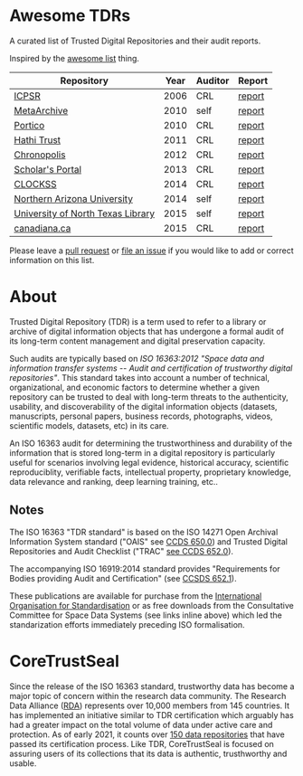 # Awesome TDRs
A curated list of Trusted Digital Repositories and their audit reports.

Inspired by the [awesome list](https://github.com/sindresorhus/awesome/blob/master/readme.md) thing.

| Repository | Year | Auditor | Report
| - | - | - | -
| [ICPSR](https://www.icpsr.umich.edu/icpsrweb/content/datamanagement/preservation/trust.html) | 2006 | CRL | [report](http://www.crl.edu/sites/default/files/d6/attachments/pages/ICPSR_final.pdf)
| [MetaArchive](http://metaarchive.org/) | 2010 | self | [report](https://metaarchive.org/wp-content/uploads/2017/03/ma_trac_audit.pdf)
| [Portico](http://www.portico.org/digital-preservation/) | 2010 | CRL | [report](https://www.crl.edu/reports/portico-audit-report-2010) 
| [Hathi Trust](https://www.hathitrust.org/) | 2011 | CRL | [report](https://www.crl.edu/reports/hathitrust-audit-report-2011)
| [Chronopolis](https://libraries.ucsd.edu/chronopolis/) | 2012 | CRL | [report](https://www.crl.edu/reports/chronopolis-audit-report-2012)
| [Scholar's Portal](http://scholarsportal.info/) | 2013 | CRL | [report](https://www.crl.edu/reports/scholars-portal-audit-report-2013)
| [CLOCKSS](https://www.clockss.org/) | 2014 | CRL | [report](https://www.crl.edu/reports/clockss-audit-report-2014)
| [Northern Arizona University](http://library.nau.edu/) | 2014 | self | [report](http://library.nau.edu/speccoll/pdf/TRAC_report_draft_Final.pdf)
| [University of North Texas Library](https://digital.library.unt.edu/) | 2015 | self | [report](http://www.library.unt.edu/digital-libraries/trusted-digital-repository)
| [canadiana.ca](http://www.canadiana.ca)| 2015 | CRL |[report](https://www.crl.edu/reports/certification-report-canadianaorg-digital-repository)

Please leave a [pull request](../../pulls/) or [file an issue](../../issues/) if you would like to add or correct information on this list.

# About
Trusted Digital Repository (TDR) is a term used to refer to a library or archive of digital information objects that has undergone a formal audit of its long-term content management and digital preservation capacity. 

Such audits are typically based on _ISO 16363:2012 "Space data and information transfer systems -- Audit and certification of trustworthy digital repositories"_. This standard takes into account a number of technical, organizational, and economic factors to determine whether a given repository can be trusted to deal with long-term threats to the authenticity, usability, and discoverability of the digital information objects (datasets, manuscripts, personal papers, business records, photographs, videos, scientific models, datasets, etc) in its care.

An ISO 16363 audit  for determining the trustworthiness and durability of the information that is stored long-term in a digital repository is particularly useful for scenarios involving legal evidence, historical accuracy, scientific reproduciblity, verifiable facts, intellectual property, proprietary knowledge, data relevance and ranking, deep learning training, etc..

## Notes

The ISO 16363 "TDR standard" is based on the ISO 14271 Open Archival Information System standard ("OAIS" see [CCDS 650.0](https://public.ccsds.org/pubs/650x0m2.pdf)) and Trusted Digital Repositories and Audit Checklist ("TRAC" [see CCDS 652.0](http://public.ccsds.org/publications/archive/652x0m1.pdf)). 

The accompanying ISO 16919:2014 standard provides "Requirements for Bodies providing Audit and Certification" (see [CCSDS 652.1](https://public.ccsds.org/Pubs/652x1m2.pdf)).

These publications are available for purchase from the [International Organisation for Standardisation](https://www.iso.org/) or as free downloads from the Consultative Committee for Space Data Systems (see links inline above) which led the standarization efforts immediately preceding ISO formalisation.

# CoreTrustSeal
Since the release of the ISO 16363 standard, trustworthy data has become a major topic of concern within the research data community. The Research Data Alliance ([RDA](https://www.rd-alliance.org/)) represents over 10,000 members from 145 countries. It has implemented an initiative similar to TDR certification which arguably has had a greater impact on the total volume of data under active care and protection. As of early 2021, it counts over [150 data repositories](https://www.coretrustseal.org/why-certification/certified-repositories/) that have passed its certification process. Like TDR, CoreTrustSeal is focused on assuring users of its collections that its data is authentic, trusthworthy and usable.
